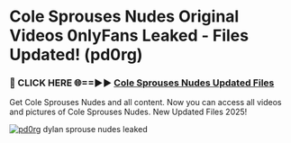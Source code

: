 # Cole Sprouses Nudes Original Videos 0nlyFans Leaked - Files Updated! (pd0rg)

<h3>🔴 CLICK HERE 🌐==►► <a href="https://tinyurl.com/5h6xmrr3" rel="nofollow">Cole Sprouses Nudes Updated Files</a></h3>

Get Cole Sprouses Nudes and all content. Now you can access all videos and pictures of Cole Sprouses Nudes. New Updated Files 2025!

[![pd0rg](https://i.imgur.com/KVD873Z.gif)](https://tinyurl.com/5h6xmrr3)
dylan sprouse nudes leaked